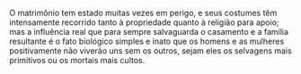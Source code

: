 ﻿O matrimônio tem estado muitas vezes em perigo, e seus costumes têm intensamente recorrido tanto à propriedade quanto à religião para apoio; mas a influência real que para sempre salvaguarda o casamento e a família resultante é o fato biológico simples e inato que os homens e as mulheres positivamente não viverão uns sem os outros, sejam eles os selvagens mais primitivos ou os mortais mais cultos.